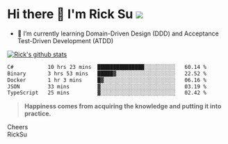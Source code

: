 # Hi there 👋 I'm Rick Su ![](https://komarev.com/ghpvc/?username=ricksu978)
<!--
**ricksu978/ricksu978** is a ✨ _special_ ✨ repository because its `README.md` (this file) appears on your GitHub profile.

Here are some ideas to get you started:

- 🔭 I’m currently working on ...
-->
- 🌱 I’m currently learning Domain-Driven Design (DDD) and Acceptance Test-Driven Development (ATDD)
<!--
- 👯 I’m looking to collaborate on ...
- 🤔 I’m looking for help with ...
- 💬 Ask me about ...
- 📫 How to reach me: ...
- 😄 Pronouns: ...
- ⚡ Fun fact: ...
-->
[![Rick's github stats](https://github-readme-stats.vercel.app/api?username=ricksu978&theme=dark)](https://github.com/ricksu978/ricksu978)

<!--START_SECTION:waka-->

```txt
C#           10 hrs 23 mins  ███████████████░░░░░░░░░░   60.14 %
Binary       3 hrs 53 mins   █████▓░░░░░░░░░░░░░░░░░░░   22.52 %
Docker       1 hr 3 mins     █▓░░░░░░░░░░░░░░░░░░░░░░░   06.16 %
JSON         33 mins         ▓░░░░░░░░░░░░░░░░░░░░░░░░   03.19 %
TypeScript   25 mins         ▓░░░░░░░░░░░░░░░░░░░░░░░░   02.42 %
```

<!--END_SECTION:waka-->

> **Happiness comes from acquiring the knowledge and putting it into practice.**

Cheers  
RickSu 
